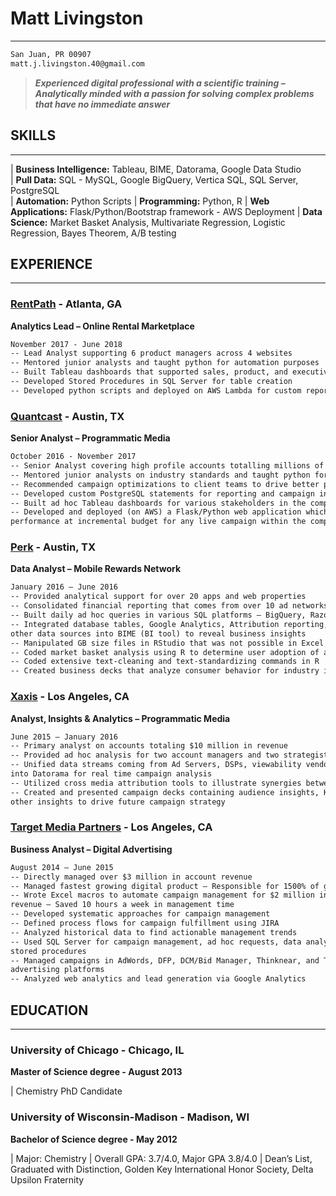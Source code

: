 # Matt Livingston 
---
```markdown 
San Juan, PR 00907
matt.j.livingston.40@gmail.com
```
>_**Experienced digital professional with a scientific training – Analytically minded with a passion for solving complex problems that have no immediate answer**_

## SKILLS
---

| **Business Intelligence:** Tableau, BIME, Datorama, Google Data Studio  
| **Pull Data:** SQL - MySQL, Google BigQuery, Vertica SQL, SQL Server, PostgreSQL  
| **Automation:** Python Scripts
| **Programming:** Python, R
| **Web Applications:** Flask/Python/Bootstrap framework - AWS Deployment
| **Data Science:** Market Basket Analysis, Multivariate Regression, Logistic Regression, Bayes Theorem, A/B testing  

## EXPERIENCE
---
### [RentPath](https://www.rentpath.com/) - Atlanta, GA
**Analytics Lead – Online Rental Marketplace**
```markdown
November 2017 - June 2018
-- Lead Analyst supporting 6 product managers across 4 websites
-- Mentored junior analysts and taught python for automation purposes
-- Built Tableau dashboards that supported sales, product, and executive leadership
-- Developed Stored Procedures in SQL Server for table creation
-- Developed python scripts and deployed on AWS Lambda for custom reporting 
```
### [Quantcast](https://www.quantcast.com/) - Austin, TX 
**Senior Analyst – Programmatic Media**
```markdown 
October 2016 - November 2017
-- Senior Analyst covering high profile accounts totalling millions of dollars a quarter
-- Mentored junior analysts on industry standards and taught python for automation purposes 
-- Recommended campaign optimizations to client teams to drive better performance  
-- Developed custom PostgreSQL statements for reporting and campaign insights  
-- Built ad hoc Tableau dashboards for various stakeholders in the company  
-- Developed and deployed (on AWS) a Flask/Python web application which predicts 
performance at incremental budget for any live campaign within the company 
```
### [Perk](https://perk.com/) - Austin, TX  
**Data Analyst – Mobile Rewards Network**
```markdown
January 2016 – June 2016
-- Provided analytical support for over 20 apps and web properties 
-- Consolidated financial reporting that comes from over 10 ad networks 
-- Built daily ad hoc queries in various SQL platforms – BigQuery, RazorSQL, and MySQL
-- Integrated database tables, Google Analytics, Attribution reporting, Google Sheets and 
other data sources into BIME (BI tool) to reveal business insights
-- Manipulated GB size files in RStudio that was not possible in Excel 
-- Coded market basket analysis using R to determine user adoption of apps
-- Coded extensive text-cleaning and text-standardizing commands in R
-- Created business decks that analyze consumer behavior for industry insights
```
### [Xaxis](https://www.xaxis.com/) - Los Angeles, CA  
**Analyst, Insights & Analytics – Programmatic Media**
```markdown
June 2015 – January 2016
-- Primary analyst on accounts totaling $10 million in revenue
-- Provided ad hoc analysis for two account managers and two strategists
-- Unified data streams coming from Ad Servers, DSPs, viewability vendors, and Salesforce 
into Datorama for real time campaign analysis
-- Utilized cross media attribution tools to illustrate synergies between various channels
-- Created and presented campaign decks containing audience insights, KPI analyses, and 
other insights to drive future campaign strategy
```
### [Target Media Partners](https://www.targetmediapartners.com/) - Los Angeles, CA  
**Business Analyst – Digital Advertising**
```markdown
August 2014 – June 2015
-- Directly managed over $3 million in account revenue    
-- Managed fastest growing digital product – Responsible for 1500% of growth
-- Wrote Excel macros to automate campaign management for $2 million in account 
revenue – Saved 10 hours a week in management time
-- Developed systematic approaches for campaign management 
-- Defined process flows for campaign fulfillment using JIRA
-- Analyzed historical data to find actionable management trends
-- Used SQL Server for campaign management, ad hoc requests, data analysis, and 
stored procedures  
-- Managed campaigns in AdWords, DFP, DCM/Bid Manager, Thinknear, and TubeMogul 
advertising platforms
-- Analyzed web analytics and lead generation via Google Analytics 
```
## EDUCATION
---
### University of Chicago - Chicago, IL
**Master of Science degree - August 2013**

| Chemistry PhD Candidate

### University of Wisconsin-Madison - Madison, WI 
**Bachelor of Science degree - May 2012**

| Major: Chemistry
| Overall GPA: 3.7/4.0, Major GPA 3.8/4.0
| Dean’s List, Graduated with Distinction, Golden Key International Honor Society, Delta Upsilon Fraternity
